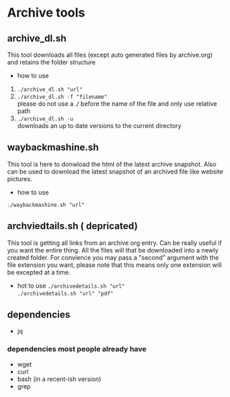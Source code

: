 # Archive tools

## archive_dl.sh

This tool downloads all files (except auto generated files by archive.org) and retains the folder structure

-   how to use

1.  `./archive_dl.sh "url"`
2.  `./archive_dl.sh -f "filename"`  
    please do not use a ./ before the name of the file and only use relative path
3.  `./archive_dl.sh -u`  
    downloads an up to date versions to the current directory

## waybackmashine.sh

This tool is here to donwload the html of the latest archive snapshot.
Also can be used to download the latest snapshot of an archived file like website pictures.

-   how to use

`./waybackmashine.sh "url"`

## archviedtails.sh ( depricated)

This tool is getting all links from an archive org entry.
Can be really useful if you want the entire thing.
All the files will that be downloaded into a newly created folder.
For convience you may pass a "second" argument with the file extension you want,
please note that this means only one extension will be excepted at a time.

-   hot to use
    `./archivedetails.sh "url"`  
    `./archivedetails.sh "url" "pdf"`

## dependencies

-   jq

### dependencies most people already have

-   wget
-   curl
-   bash (in a recent-ish version)
-   grep
